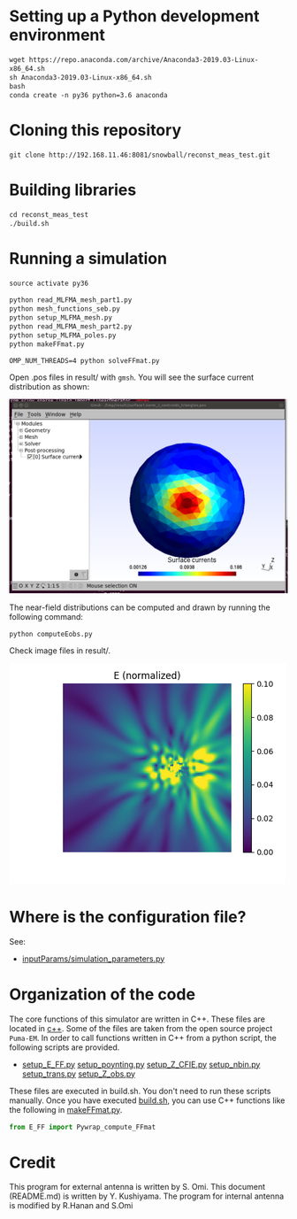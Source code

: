 # Setting up a Python development environment

```
wget https://repo.anaconda.com/archive/Anaconda3-2019.03-Linux-x86_64.sh
sh Anaconda3-2019.03-Linux-x86_64.sh
bash
conda create -n py36 python=3.6 anaconda
```

# Cloning this repository

```
git clone http://192.168.11.46:8081/snowball/reconst_meas_test.git
```

# Building libraries

```
cd reconst_meas_test
./build.sh
```

# Running a simulation
```
source activate py36
```
```
python read_MLFMA_mesh_part1.py
python mesh_functions_seb.py
python setup_MLFMA_mesh.py
python read_MLFMA_mesh_part2.py
python setup_MLFMA_poles.py
python makeFFmat.py
```
```
OMP_NUM_THREADS=4 python solveFFmat.py
```

Open .pos files in result/ with `gmsh`. You will see the surface current distribution as shown:

<img src="imgs/surface1.norm_J_centroids_triangles.png" width="600px">

The near-field distributions can be computed and drawn by running the following command:

```
python computeEobs.py
```

Check image files in result/.

![](imgs/E_obs_d.png)

# Where is the configuration file?

See:
* [inputParams/simulation_parameters.py](inputParams/simulation_parameters.py)

# Organization of the code
The core functions of this simulator are written in C++.
These files are located in [c++](c++).
Some of the files are taken from the open source project `Puma-EM`.
In order to call functions written in C++ from a python script, the following scripts are provided.
* [setup_E_FF.py](setup_E_FF.py) [setup_poynting.py](setup_poynting.py) [setup_Z_CFIE.py](setup_Z_CFIE.py) [setup_nbin.py](setup_nbin.py) [setup_trans.py](setup_trans.py) [setup_Z_obs.py](setup_Z_obs.py)

These files are executed in build.sh.
You don't need to run these scripts manually.
Once you have executed [build.sh](build.sh), you can use C++ functions like the following in [makeFFmat.py](makeFFmat.py).

```python
from E_FF import Pywrap_compute_FFmat
```

# Credit
This program for external antenna is written by S. Omi.
This document (README.md) is written by Y. Kushiyama.
The program for internal antenna is modified by R.Hanan and S.Omi
